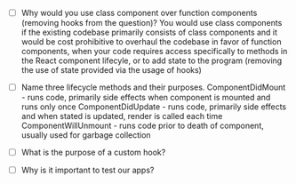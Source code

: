 - [ ] Why would you use class component over function components (removing hooks from the question)?
 You would use class components if the existing codebase primarily consists of class components and it would be cost prohibitive to overhaul the codebase in favor of function components, when your code requires access specifically to methods in the React component lifecyle, or to add state to the program (removing the use of state provided via the usage of hooks)

- [ ] Name three lifecycle methods and their purposes.
ComponentDidMount - runs code, primarily side effects when component is mounted and runs only once
ComponentDidUpdate - runs code, primarily side effects and when stated is updated, render is called each time
ComponentWillUnmount - runs code prior to death of component, usually used for garbage collection

- [ ] What is the purpose of a custom hook?
- [ ] Why is it important to test our apps?